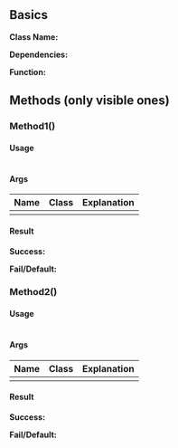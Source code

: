# <!--Write class name here-->

## Basics

**Class Name:** 

**Dependencies:** 

**Function:** 

## Methods (only visible ones)

### Method1()<!--Write method name here-->

#### Usage

```java

```

#### Args

| Name | Class | Explanation |
|---|---|---|
| | | |


#### Result

**Success:** 

**Fail/Default:** 

### Method2()<!--Write method name here-->

#### Usage

```java

```

#### Args

| Name | Class | Explanation |
|---|---|---|
| | | |


#### Result

**Success:** 

**Fail/Default:** 